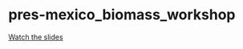 # pres-mexico_biomass_workshop

[Watch the slides](https://jbishopwhrc.github.io/pres-mexico_biomass_workshop)